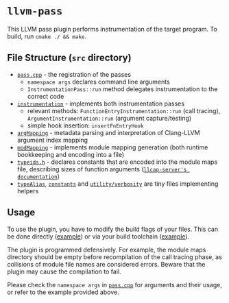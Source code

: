 # `llvm-pass`

This LLVM pass plugin performs instrumentation of the target program. To build, run `cmake ./ && make`.

## File Structure (`src` directory)

* [`pass.cpp`](./src/pass.cpp) - the registration of the passes
  * `namespace args` declares command line arguments
  * `InstrumentationPass::run` method delegates instrumentation to the correct code
* [`instrumentation`](./src/instrumentation.hpp) - implements both instrumentation passes
  * relevant methods: `FunctionEntryInstrumentation::run` (call tracing), `ArgumentInstrumentation::run` (argument capture/testing)
  * simple hook insertion: `insertFnEntryHook`
* [`argMapping`](./src/argMapping.hpp) - metadata parsing and interpretation of Clang-LLVM argument index mapping
* [`modMapping`](./src/modMapping.hpp) - implements module mapping generation (both runtime bookkeeping and encoding into a file)
* [`typeids.h`](./src/typeids.h) - declares constants that are encoded into the module maps file, describing sizes of function arguments ([`llcap-server's documentation`](../../02-ipc/llcap-server/README.md#module-mapping))
* [`typeAlias`](./src/typeAlias.hpp), [`constants`](./src/constants.hpp) and [`utility/verbosity`](./src/utility.hpp) are tiny files implementing helpers

## Usage

To use the plugin, you have to modify the build flags of your files. This can be done directly ([example](../../02-ipc/example-arg-replacement/build-call-trace.sh)) or via your build toolchain ([example](../../../report/EVALUATION.md#setup)).

The plugin is programmed defensively. For example, the module maps directory should be empty before recompilation of the call tracing phase, as collisions of module file names are considered errors. Beware that the plugin may cause the compilation to fail.

Please check the `namespace args` in [`pass.cpp`](./src/pass.cpp) for arguments and their usage, or refer to the example provided above.
